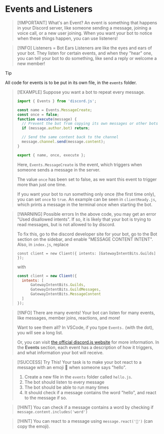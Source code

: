 # Events and Listeners



> [!IMPORTANT] What's an Event?
> An event is something that happens in your Discord server, like someone sending a message, joining a voice call, or a new user joining.
> When you want your bot to notice when these things happen, you can use listeners!

> [!INFO] Listeners = Bot Ears
> Listeners are like the eyes and ears of your bot. They listen for certain events, and when they "hear" one, you can tell your bot to do something, like send a reply or welcome a new member!

> [!TIP]
> All code for events is to be put in its own file, in the `events` folder.

> [!EXAMPLE]
> Suppose you want a bot to repeat every message.
> ```javascript
> import { Events } from 'discord.js';
> 
> const name = Events.MessageCreate;
> const once = false;
> function execute(message) {
>   // Prevent the bot from copying its own messages or other bots
>   if (message.author.bot) return;
> 
>   // Send the same content back to the channel
>   message.channel.send(message.content);
> }
> 
> export { name, once, execute };
> ```
> 
> Here, `Events.MessageCreate` is the event, which triggers when someone sends a message in the server.
>
> The value `once` has been set to false, as we want this event to trigger more than just one time.
> 
> If you want your bot to run something only once (the first time only), you can set `once` to `true`. An example can be seen in `clientReady.js`, which prints a message in the terminal once when starting the bot.

> [!WARNING] Possible errors
> In the above code, you may get an error "Used disallowed intents". If so, it is likely that your bot is trying to read messages, but is not allowed to by discord.
>
> To fix this, go to the discord developer site for your bot, go to the Bot section on the sidebar, and enable "MESSAGE CONTENT INTENT". Also, in `index.js`, replace 
> ```javacript
> const client = new Client({ intents: [GatewayIntentBits.Guilds] });
> ```
> with 
> ```javascript
> const client = new Client({ 
> 	intents: [
> 		GatewayIntentBits.Guilds,
> 		GatewayIntentBits.GuildMessages,
> 		GatewayIntentBits.MessageContent
> 	]
> });
> ```

> [!INFO] There are many events!
> Your bot can listen for many events, like messages, member joins, reactions, and more!
> 
> Want to see them all? In VSCode, if you type `Events.` (with the dot), you will see a long list.
>
> Or, you can visit [the official discord.js website](https://discord.js.org/docs/packages/discord.js/main/Client:class) for more information. In the **Events** section, each event has a description of how it triggers, and what information your bot will receive.

> [!SUCCESS] Try This!
> Your task is to make your bot react to a message with an emoji 👋 when someone says "hello".
> 1. Create a new file in the `events` folder called `hello.js`.
> 2. The bot should listen to every message
> 3. The bot should be able to run many times
> 4. It should check if a message contains the word "hello", and react to the message if so.

> [!HINT]
> You can check if a message contains a word by checking if `message.content.includes('word')`

> [!HINT]
> You can react to a message using `message.react('👋')` (can copy the emoji).